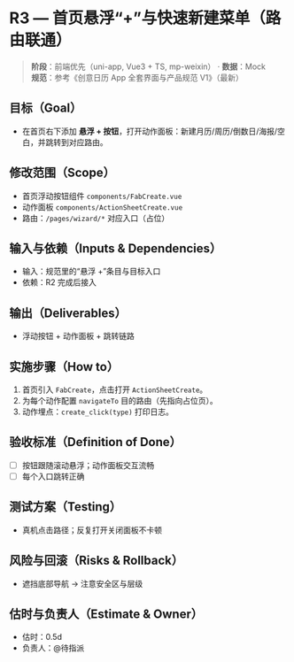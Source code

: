 # R3 — 首页悬浮“+”与快速新建菜单（路由联通）

> **阶段**：前端优先（uni-app, Vue3 + TS, mp-weixin） · **数据**：Mock  
> **规范**：参考《创意日历 App 全套界面与产品规范 V1》（最新）

## 目标（Goal）
- 在首页右下添加 **悬浮 + 按钮**，打开动作面板：新建月历/周历/倒数日/海报/空白，并跳转到对应路由。

## 修改范围（Scope）
- 首页浮动按钮组件 `components/FabCreate.vue`
- 动作面板 `components/ActionSheetCreate.vue`
- 路由：`/pages/wizard/*` 对应入口（占位）

## 输入与依赖（Inputs & Dependencies）
- 输入：规范里的“悬浮 +”条目与目标入口
- 依赖：R2 完成后接入

## 输出（Deliverables）
- 浮动按钮 + 动作面板 + 跳转链路

## 实施步骤（How to）
1. 首页引入 `FabCreate`，点击打开 `ActionSheetCreate`。
2. 为每个动作配置 `navigateTo` 目的路由（先指向占位页）。
3. 动作埋点：`create_click(type)` 打印日志。

## 验收标准（Definition of Done）
- [ ] 按钮跟随滚动悬浮；动作面板交互流畅
- [ ] 每个入口跳转正确

## 测试方案（Testing）
- 真机点击路径；反复打开关闭面板不卡顿

## 风险与回滚（Risks & Rollback）
- 遮挡底部导航 → 注意安全区与层级

## 估时与负责人（Estimate & Owner）
- 估时：0.5d
- 负责人：@待指派

